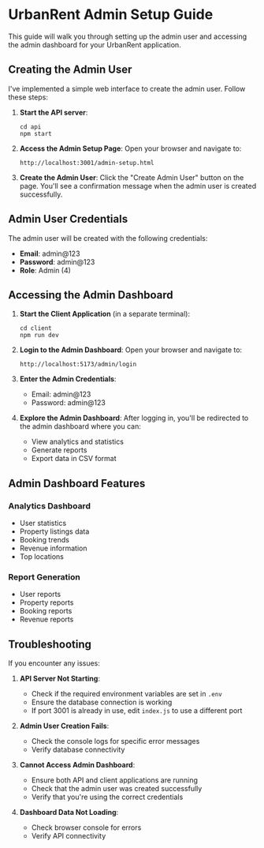 # UrbanRent Admin Setup Guide

This guide will walk you through setting up the admin user and accessing the admin dashboard for your UrbanRent application.

## Creating the Admin User

I've implemented a simple web interface to create the admin user. Follow these steps:

1. **Start the API server**:
   ```
   cd api
   npm start
   ```

2. **Access the Admin Setup Page**:
   Open your browser and navigate to:
   ```
   http://localhost:3001/admin-setup.html
   ```

3. **Create the Admin User**:
   Click the "Create Admin User" button on the page. You'll see a confirmation message when the admin user is created successfully.

## Admin User Credentials

The admin user will be created with the following credentials:
- **Email**: admin@123
- **Password**: admin@123
- **Role**: Admin (4)

## Accessing the Admin Dashboard

1. **Start the Client Application** (in a separate terminal):
   ```
   cd client
   npm run dev
   ```

2. **Login to the Admin Dashboard**:
   Open your browser and navigate to:
   ```
   http://localhost:5173/admin/login
   ```

3. **Enter the Admin Credentials**:
   - Email: admin@123
   - Password: admin@123

4. **Explore the Admin Dashboard**:
   After logging in, you'll be redirected to the admin dashboard where you can:
   - View analytics and statistics
   - Generate reports
   - Export data in CSV format

## Admin Dashboard Features

### Analytics Dashboard
- User statistics
- Property listings data
- Booking trends
- Revenue information
- Top locations

### Report Generation
- User reports
- Property reports
- Booking reports
- Revenue reports

## Troubleshooting

If you encounter any issues:

1. **API Server Not Starting**:
   - Check if the required environment variables are set in `.env`
   - Ensure the database connection is working
   - If port 3001 is already in use, edit `index.js` to use a different port

2. **Admin User Creation Fails**:
   - Check the console logs for specific error messages
   - Verify database connectivity

3. **Cannot Access Admin Dashboard**:
   - Ensure both API and client applications are running
   - Check that the admin user was created successfully
   - Verify that you're using the correct credentials

4. **Dashboard Data Not Loading**:
   - Check browser console for errors
   - Verify API connectivity

